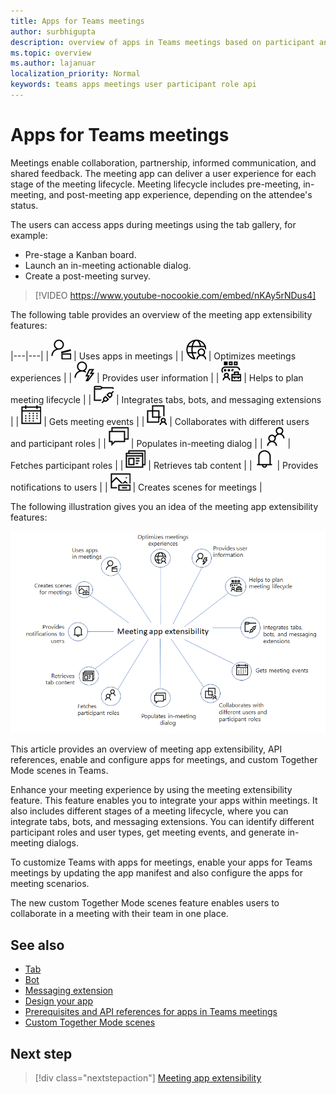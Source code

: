 ```yaml
---
title: Apps for Teams meetings 
author: surbhigupta
description: overview of apps in Teams meetings based on participant and user role
ms.topic: overview
ms.author: lajanuar
localization_priority: Normal
keywords: teams apps meetings user participant role api  
---
```


# Apps for Teams meetings

Meetings enable collaboration, partnership, informed communication, and shared feedback. The meeting app can deliver a user experience for each stage of the meeting lifecycle. Meeting lifecycle includes pre-meeting, in-meeting, and post-meeting app experience, depending on the attendee's status.

The users can access apps during meetings using the tab gallery, for example:

* Pre-stage a Kanban board.
* Launch an in-meeting actionable dialog.
* Create a post-meeting survey.

> [!VIDEO https://www.youtube-nocookie.com/embed/nKAy5rNDus4]

The following table provides an overview of the meeting app extensibility features:

|---|---|
| ![Apps in meetings](../assets/images/apps-in-meetings/appsinmeetings.png) | Uses apps in meetings |
| ![Meeting experiences](../assets/images/apps-in-meetings/meetingexperience.png) | Optimizes meetings experiences |
| ![User information](../assets/images/apps-in-meetings/userinformation.png) | Provides user information |
| ![Meeting lifecycle](../assets/images/apps-in-meetings/meetinglifecycle.png) | Helps to plan meeting lifecycle |
| ![Integrate tabs, bots, and messaging extensions](../assets/images/apps-in-meetings/integratefeatures.png) | Integrates tabs, bots, and messaging extensions |
| ![Meeting events](../assets/images/apps-in-meetings/meetingevents.png) | Gets meeting events |
| ![Collaborate users](../assets/images/apps-in-meetings/collaborateusers.png) | Collaborates with different users and participant roles |
| ![In-meeting dialog](../assets/images/apps-in-meetings/inmeetingdialog.png) | Populates in-meeting dialog |
| ![Participant roles](../assets/images/apps-in-meetings/participants.png) | Fetches participant roles |
| ![Contextual information](../assets/images/apps-in-meetings/tabcontent.png) | Retrieves tab content |
| ![Notifications in a meeting](../assets/images/apps-in-meetings/notifications.png) | Provides notifications to users |
| ![Create scenes](../assets/images/apps-in-meetings/scenes.png) | Creates scenes for meetings |

The following illustration gives you an idea of the meeting app extensibility features:

![Meeting app extensibility](../assets/images/apps-in-meetings/meetingappextensibility.png)

This article provides an overview of meeting app extensibility, API references, enable and configure apps for meetings, and custom Together Mode scenes in Teams.

Enhance your meeting experience by using the meeting extensibility feature. This feature enables you to integrate your apps within meetings. It also includes different stages of a meeting lifecycle, where you can integrate tabs, bots, and messaging extensions. You can identify different participant roles and user types, get meeting events, and generate in-meeting dialogs.

To customize Teams with apps for meetings, enable your apps for Teams meetings by updating the app manifest and also configure the apps for meeting scenarios.

The new custom Together Mode scenes feature enables users to collaborate in a meeting with their team in one place.

## See also

* [Tab](../tabs/what-are-tabs.md#understand-how-tabs-work)
* [Bot](../bots/what-are-bots.md)
* [Messaging extension](../messaging-extensions/what-are-messaging-extensions.md)
* [Design your app](../apps-in-teams-meetings/design/designing-apps-in-meetings.md)
* [Prerequisites and API references for apps in Teams meetings](create-apps-for-teams-meetings.md)
* [Custom Together Mode scenes](~/apps-in-teams-meetings/teams-together-mode.md)

## Next step

> [!div class="nextstepaction"]
> [Meeting app extensibility](meeting-app-extensibility.md)
